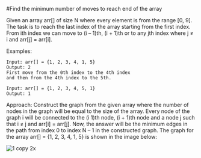 #Find the minimum number of moves to reach end of the array

Given an array arr[] of size N where every element is from the range [0, 9]. The task is to reach the last index of the array starting from the first index. From ith index we can move to (i – 1)th, (i + 1)th or to any jth index where j ≠ i and arr[j] = arr[i].

Examples:
```
Input: arr[] = {1, 2, 3, 4, 1, 5}
Output: 2
First move from the 0th index to the 4th index
and then from the 4th index to the 5th.
```

```
Input: arr[] = {1, 2, 3, 4, 5, 1}
Output: 1
```

Approach: Construct the graph from the given array where the number of nodes in the graph will be equal to the size of the array. Every node of the graph i will be connected to the (i 1)th node, (i + 1)th node and a node j such that i ≠ j and arr[i] = arr[j]. Now, the answer will be the minimum edges in the path from index 0 to index N – 1 in the constructed graph.
The graph for the array arr[] = {1, 2, 3, 4, 1, 5} is shown in the image below:

![1 copy 2x](https://media.geeksforgeeks.org/wp-content/uploads/20190922014120/g132-300x297.png)
